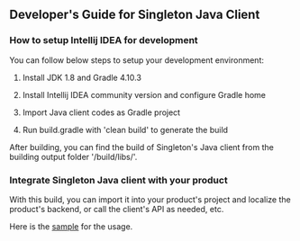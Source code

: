## Developer's Guide for Singleton Java Client

### How to setup Intellij IDEA for development

You can follow below steps to setup your development environment:

1. Install JDK 1.8 and Gradle 4.10.3

2. Install Intellij IDEA community version and configure Gradle home

3. Import Java client codes as Gradle project

4. Run build.gradle with 'clean build' to generate the build

After building, you can find the build of Singleton's Java client from the building output folder '/build/libs/'. 

### Integrate Singleton Java client with your product

With this build, you can import it into your product's project and localize the product's backend, or call the client's API as needed, etc.

Here is the [sample](https://github.com/vmware/singleton/tree/g11n-java-client/sample-client-app) for the usage.




